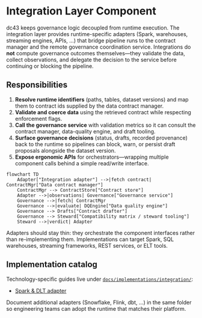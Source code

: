 # Integration Layer Component

dc43 keeps governance logic decoupled from runtime execution. The
integration layer provides runtime-specific adapters (Spark, warehouses,
streaming engines, APIs, …) that bridge pipeline runs to the contract
manager and the remote governance coordination service. Integrations do
**not** compute governance outcomes themselves—they validate the data,
collect observations, and delegate the decision to the service before
continuing or blocking the pipeline.

## Responsibilities

1. **Resolve runtime identifiers** (paths, tables, dataset versions) and
   map them to contract ids supplied by the data contract manager.
2. **Validate and coerce data** using the retrieved contract while
   respecting enforcement flags.
3. **Call the governance service** with validation metrics so it can
   consult the contract manager, data-quality engine, and draft tooling.
4. **Surface governance decisions** (status, drafts, recorded
   provenance) back to the runtime so pipelines can block, warn, or
   persist draft proposals alongside the dataset version.
5. **Expose ergonomic APIs** for orchestrators—wrapping multiple
   component calls behind a simple read/write interface.

```mermaid
flowchart TD
    Adapter["Integration adapter"] -->|fetch contract| ContractMgr["Data contract manager"]
    ContractMgr --> ContractStore["Contract store"]
    Adapter -->|observations| Governance["Governance service"]
    Governance -->|fetch| ContractMgr
    Governance -->|evaluate| DQEngine["Data quality engine"]
    Governance --> Drafts["Contract drafter"]
    Governance --> Steward["Compatibility matrix / steward tooling"]
    Steward -->|verdict| Adapter
```

Adapters should stay thin: they orchestrate the component interfaces
rather than re-implementing them. Implementations can target Spark, SQL
warehouses, streaming frameworks, REST services, or ELT tools.

## Implementation catalog

Technology-specific guides live under
[`docs/implementations/integration/`](implementations/integration/):

- [Spark & DLT adapter](implementations/integration/spark-dlt.md)

Document additional adapters (Snowflake, Flink, dbt, …) in the same
folder so engineering teams can adopt the runtime that matches their
platform.
